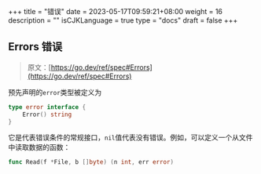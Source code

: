 +++
title = "错误"
date = 2023-05-17T09:59:21+08:00
weight = 16
description = ""
isCJKLanguage = true
type = "docs"
draft = false
+++
## Errors 错误

> 原文：[https://go.dev/ref/spec#Errors](https://go.dev/ref/spec#Errors)

预先声明的`error`类型被定义为

```go 
type error interface {
	Error() string
}
```

​	它是代表错误条件的常规接口，`nil`值代表没有错误。例如，可以定义一个从文件中读取数据的函数：

```go 
func Read(f *File, b []byte) (n int, err error)
```